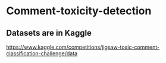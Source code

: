 # Comment-toxicity-detection
## Datasets are in Kaggle 
https://www.kaggle.com/competitions/jigsaw-toxic-comment-classification-challenge/data
